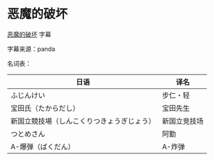 # 恶魔的破坏

[恶魔的破坏](https://bgm.tv/subject/495562) 字幕

字幕来源：panda

名词表：

| 日语      | 译名 |
| ----------- | ----------- |
|ふじんけい|步仁・轻|
|宝田氏（たからだし）|宝田先生|
|新国立競技場（しんこくりつきょうぎじょう）|新国立竞技场|
|つとめさん|阿勤|
|A-爆弾（ばくだん）|A-炸弹|